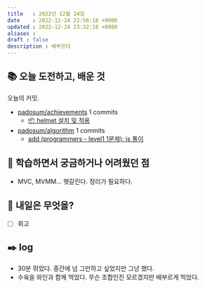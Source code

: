 ```yaml
---
title   : 2022년 12월 24일 
date    : 2022-12-24 22:56:18 +0900
updated : 2022-12-24 23:32:18 +0900
aliases : 
draft : false
description : 배부르다
---
```

## 📚 오늘 도전하고, 배운 것

<!-- commit -->
오늘의 커밋.
- [padosum/achievements](https://github.com/padosum/achievements) 1 commits
  - [📦 helmet 설치 및 적용](https://github.com/padosum/achievements/commit/cbbf2a7408f391b2ac31a4c92557662879aebab8)
- [padosum/algorithm](https://github.com/padosum/algorithm) 1 commits
  - [add (programmers - level1 1문제): js 풀이](https://github.com/padosum/algorithm/commit/7f6c73bdc50cc4f9e53af50616190ea19f552899)
<!-- commitstop -->

## 🤔 학습하면서 궁금하거나 어려웠던 점
- MVC, MVMM... 헷갈린다. 정리가 필요하다.

## 🌅 내일은 무엇을?
- [ ] 회고

## ✒️ log
- 30분 뛰었다. 중간에 넘 그만하고 싶었지만 그냥 했다.
- 수육을 와인과 함께 먹었다. 무슨 조합인진 모르겠지만 배부르게 먹었다.
